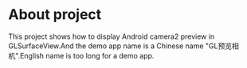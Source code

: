 # About project
This project shows how to display Android camera2 preview in GLSurfaceView.And the demo app name 
is a Chinese name "GL预览相机".English name is too long for a demo app.
